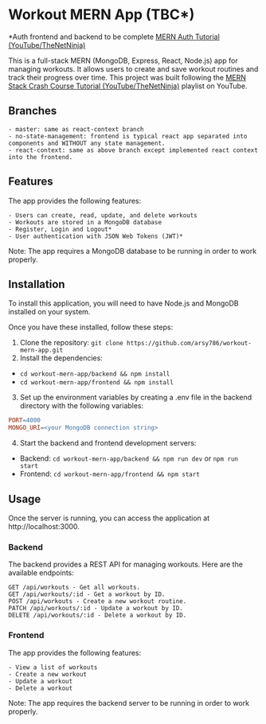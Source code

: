 # Workout MERN App (TBC\*)

\*Auth frontend and backend to be complete [MERN Auth Tutorial (YouTube/TheNetNinja)](https://www.youtube.com/playlist?list=PL4cUxeGkcC9g8OhpOZxNdhXggFz2lOuCT)

This is a full-stack MERN (MongoDB, Express, React, Node.js) app for managing workouts. It allows users to create and save workout routines and track their progress over time.
This project was built following the [MERN Stack Crash Course Tutorial (YouTube/TheNetNinja)](https://www.youtube.com/playlist?list=PL4cUxeGkcC9iJ_KkrkBZWZRHVwnzLIoUE) playlist on YouTube.

## Branches

    - master: same as react-context branch
    - no-state-management: frontend is typical react app separated into components and WITHOUT any state management. 
    - react-context: same as above branch except implemented react context into the frontend.

## Features

The app provides the following features:

    - Users can create, read, update, and delete workouts
    - Workouts are stored in a MongoDB database
    - Register, Login and Logout*
    - User authentication with JSON Web Tokens (JWT)*

Note: The app requires a MongoDB database to be running in order to work properly.

## Installation

To install this application, you will need to have Node.js and MongoDB installed on your system. 

Once you have these installed, follow these steps:

1. Clone the repository: `git clone https://github.com/arsy786/workout-mern-app.git`
2. Install the dependencies: 

- `cd workout-mern-app/backend && npm install` 
- `cd workout-mern-app/frontend && npm install`

3. Set up the environment variables by creating a .env file in the backend directory with the following variables:

```makefile
PORT=4000
MONGO_URI=<your MongoDB connection string>
```

4. Start the backend and frontend development servers:

- Backend: `cd workout-mern-app/backend && npm run dev` or `npm run start`
- Frontend: `cd workout-mern-app/frontend && npm start`

## Usage

Once the server is running, you can access the application at http://localhost:3000.

### Backend

The backend provides a REST API for managing workouts. Here are the available endpoints:

    GET /api/workouts - Get all workouts.
    GET /api/workouts/:id - Get a workout by ID.
    POST /api/workouts - Create a new workout routine.
    PATCH /api/workouts/:id - Update a workout by ID.
    DELETE /api/workouts/:id - Delete a workout by ID.
    
### Frontend

The app provides the following features:

    - View a list of workouts
    - Create a new workout
    - Update a workout
    - Delete a workout

Note: The app requires the backend server to be running in order to work properly.

